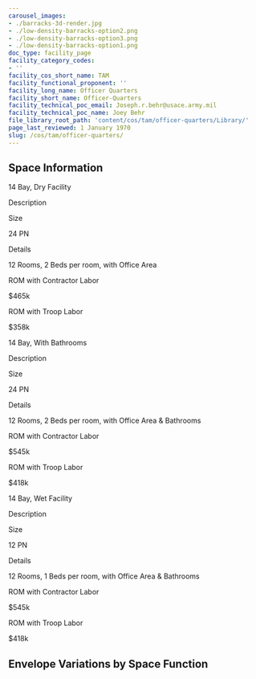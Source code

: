 ```yaml
---
carousel_images:
- ./barracks-3d-render.jpg
- ./low-density-barracks-option2.png
- ./low-density-barracks-option3.png
- ./low-density-barracks-option1.png
doc_type: facility_page
facility_category_codes:
- ''
facility_cos_short_name: TAM
facility_functional_proponent: ''
facility_long_name: Officer Quarters
facility_short_name: Officer-Quarters
facility_technical_poc_email: Joseph.r.behr@usace.army.mil
facility_technical_poc_name: Joey Behr
file_library_root_path: 'content/cos/tam/officer-quarters/Library/'
page_last_reviewed: 1 January 1970
slug: /cos/tam/officer-quarters/
---
```


## Space Information

14 Bay, Dry Facility

Description

Size

24 PN

Details

12 Rooms, 2 Beds per room, with Office Area

ROM with Contractor Labor

\$465k

ROM with Troop Labor

\$358k

14 Bay, With Bathrooms

Description

Size

24 PN

Details

12 Rooms, 2 Beds per room, with Office Area & Bathrooms

ROM with Contractor Labor

\$545k

ROM with Troop Labor

\$418k

14 Bay, Wet Facility

Description

Size

12 PN

Details

12 Rooms, 1 Beds per room, with Office Area & Bathrooms

ROM with Contractor Labor

\$545k

ROM with Troop Labor

\$418k

## Envelope Variations by Space Function